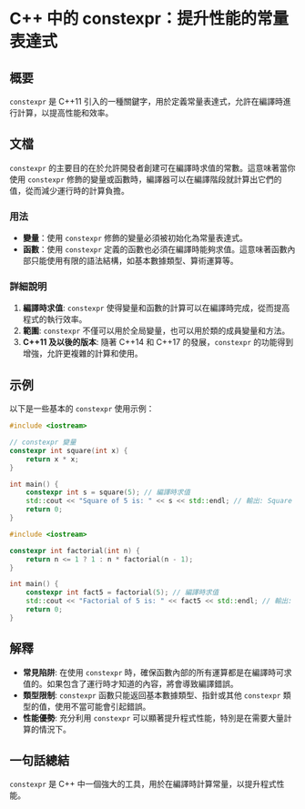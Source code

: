 <!--
Meta Description: # C++ 中的 constexpr：提升性能的常量表達式 ## 概要 `constexpr` 是 C++11 引入的一種關鍵字，用於定義常量表達式，允許在編譯時進行計算，以提高性能和效率。 ## 文檔 `constexpr` 的主要目的在於允許開發者創建可在編譯時求值的常數。這意味著當你使用 `c...
Meta Keywords: constexpr, int, factorial, square, return
-->

# C++ 中的 constexpr：提升性能的常量表達式

## 概要
`constexpr` 是 C++11 引入的一種關鍵字，用於定義常量表達式，允許在編譯時進行計算，以提高性能和效率。

## 文檔
`constexpr` 的主要目的在於允許開發者創建可在編譯時求值的常數。這意味著當你使用 `constexpr` 修飾的變量或函數時，編譯器可以在編譯階段就計算出它們的值，從而減少運行時的計算負擔。

### 用法
- **變量**：使用 `constexpr` 修飾的變量必須被初始化為常量表達式。
- **函數**：使用 `constexpr` 定義的函數也必須在編譯時能夠求值。這意味著函數內部只能使用有限的語法結構，如基本數據類型、算術運算等。

### 詳細說明
1. **編譯時求值**: `constexpr` 使得變量和函數的計算可以在編譯時完成，從而提高程式的執行效率。
2. **範圍**: `constexpr` 不僅可以用於全局變量，也可以用於類的成員變量和方法。
3. **C++11 及以後的版本**: 隨著 C++14 和 C++17 的發展，`constexpr` 的功能得到增強，允許更複雜的計算和使用。

## 示例
以下是一些基本的 `constexpr` 使用示例：

```cpp
#include <iostream>

// constexpr 變量
constexpr int square(int x) {
    return x * x;
}

int main() {
    constexpr int s = square(5); // 編譯時求值
    std::cout << "Square of 5 is: " << s << std::endl; // 輸出: Square of 5 is: 25
    return 0;
}
```

```cpp
#include <iostream>

constexpr int factorial(int n) {
    return n <= 1 ? 1 : n * factorial(n - 1);
}

int main() {
    constexpr int fact5 = factorial(5); // 編譯時求值
    std::cout << "Factorial of 5 is: " << fact5 << std::endl; // 輸出: Factorial of 5 is: 120
    return 0;
}
```

## 解釋
- **常見陷阱**: 在使用 `constexpr` 時，確保函數內部的所有運算都是在編譯時可求值的。如果包含了運行時才知道的內容，將會導致編譯錯誤。
- **類型限制**: `constexpr` 函數只能返回基本數據類型、指針或其他 `constexpr` 類型的值，使用不當可能會引起錯誤。
- **性能優勢**: 充分利用 `constexpr` 可以顯著提升程式性能，特別是在需要大量計算的情況下。

## 一句話總結
`constexpr` 是 C++ 中一個強大的工具，用於在編譯時計算常量，以提升程式性能。